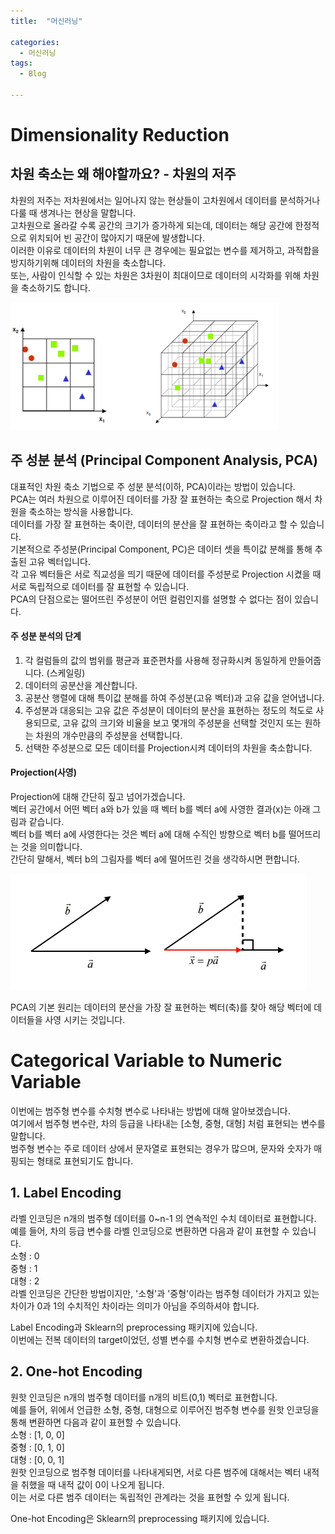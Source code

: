 ```yaml
---
title:  "머신러닝"

categories:
  - 머신러닝
tags:
  - Blog

---
```


# Dimensionality Reduction
## 차원 축소는 왜 해야할까요? - 차원의 저주
차원의 저주는 저차원에서는 일어나지 않는 현상들이 고차원에서 데이터를 분석하거나 다룰 때 생겨나는 현상을 말합니다.<br>
고차원으로 올라갈 수록 공간의 크기가 증가하게 되는데, 데이터는 해당 공간에 한정적으로 위치되어 빈 공간이 많아지기 때문에 발생합니다.<br>
이러한 이유로 데이터의 차원이 너무 큰 경우에는 필요없는 변수를 제거하고, 과적합을 방지하기위해 데이터의 차원을 축소합니다. <br>
또는, 사람이 인식할 수 있는 차원은 3차원이 최대이므로 데이터의 시각화를 위해 차원을 축소하기도 합니다.

![CurseofDimensionality](/image/Curse_of_Dimensionality.png)

## 주 성분 분석 (Principal Component Analysis, PCA)
대표적인 차원 축소 기법으로 주 성분 분석(이하, PCA)이라는 방법이 있습니다.<br>
PCA는 여러 차원으로 이루어진 데이터를 가장 잘 표현하는 축으로 Projection 해서 차원을 축소하는 방식을 사용합니다.<br>
데이터를 가장 잘 표현하는 축이란, 데이터의 분산을 잘 표현하는 축이라고 할 수 있습니다.<br>
기본적으로 주성분(Principal Component, PC)은 데이터 셋을 특이값 분해를 통해 추출된 고유 벡터입니다.<br>
각 고유 벡터들은 서로 직교성을 띄기 때문에 데이터를 주성분로 Projection 시켰을 때 서로 독립적으로 데이터를 잘 표현할 수 있습니다.<br>
PCA의 단점으로는 떨어뜨린 주성분이 어떤 컬럼인지를 설명할 수 없다는 점이 있습니다. 

#### 주 성분 분석의 단계
1. 각 컬럼들의 값의 범위를 평균과 표준편차를 사용해 정규화시켜 동일하게 만들어줍니다. (스케일링)
2. 데이터의 공분산을 계산합니다.
3. 공분산 행렬에 대해 특이값 분해를 하여 주성분(고유 벡터)과 고유 값을 얻어냅니다.
4. 주성분과 대응되는 고유 값은 주성분이 데이터의 분산을 표현하는 정도의 척도로 사용되므로, 고유 값의 크기와 비율을 보고 몇개의 주성분을 선택할 것인지 또는 원하는 차원의 개수만큼의 주성분을 선택합니다.
5. 선택한 주성분으로 모든 데이터를 Projection시켜 데이터의 차원을 축소합니다.

#### Projection(사영)
Projection에 대해 간단히 짚고 넘어가겠습니다. <br>
벡터 공간에서 어떤 벡터 a와 b가 있을 때 벡터 b를 벡터 a에 사영한 결과(x)는 아래 그림과 같습니다.<br>
벡터 b를 벡터 a에 사영한다는 것은 벡터 a에 대해 수직인 방향으로 벡터 b를 떨어뜨리는 것을 의미합니다.<br>
간단히 말해서, 벡터 b의 그림자를 벡터 a에 떨어뜨린 것을 생각하시면 편합니다.

![Projection](/image/Projection.png)

PCA의 기본 원리는 데이터의 분산을 가장 잘 표현하는 벡터(축)를 찾아 해당 벡터에 데이터들을 사영 시키는 것입니다.

# Categorical Variable to Numeric Variable 
이번에는 범주형 변수를 수치형 변수로 나타내는 방법에 대해 알아보겠습니다. <br>
여기에서 범주형 변수란, 차의 등급을 나타내는 [소형, 중형, 대형] 처럼 표현되는 변수를 말합니다. <br>
범주형 변수는 주로 데이터 상에서 문자열로 표현되는 경우가 많으며, 문자와 숫자가 매핑되는 형태로 표현되기도 합니다.<br>

## 1. Label Encoding
라벨 인코딩은 n개의 범주형 데이터를 0~n-1 의 연속적인 수치 데이터로 표현합니다.<br>
예를 들어, 차의 등급 변수를 라벨 인코딩으로 변환하면 다음과 같이 표현할 수 있습니다.<br>
소형 : 0 <br>
중형 : 1 <br>
대형 : 2 <br>
라벨 인코딩은 간단한 방법이지만, '소형'과 '중형'이라는 범주형 데이터가 가지고 있는 차이가 0과 1의 수치적인 차이라는 의미가 아님을 주의하셔야 합니다. 

Label Encoding과 Sklearn의 preprocessing 패키지에 있습니다.<br>
이번에는 전복 데이터의 target이었던, 성별  변수를 수치형 변수로 변환하겠습니다.

## 2. One-hot Encoding
원핫 인코딩은 n개의 범주형 데이터를 n개의 비트(0,1) 벡터로 표현합니다. <br>
예를 들어, 위에서 언급한 소형, 중형, 대형으로 이루어진 범주형 변수를 원핫 인코딩을 통해 변환하면 다음과 같이 표현할 수 있습니다.<br>
소형 : [1, 0, 0] <br>
중형 : [0, 1, 0] <br>
대형 : [0, 0, 1] <br>
원핫 인코딩으로 범주형 데이터를 나타내게되면, 서로 다른 범주에 대해서는 벡터 내적을 취했을 때 내적 값이 0이 나오게 됩니다. <br> 
이는 서로 다른 범주 데이터는 독립적인 관계라는 것을 표현할 수 있게 됩니다.

One-hot Encoding은 Sklearn의 preprocessing 패키지에 있습니다.
